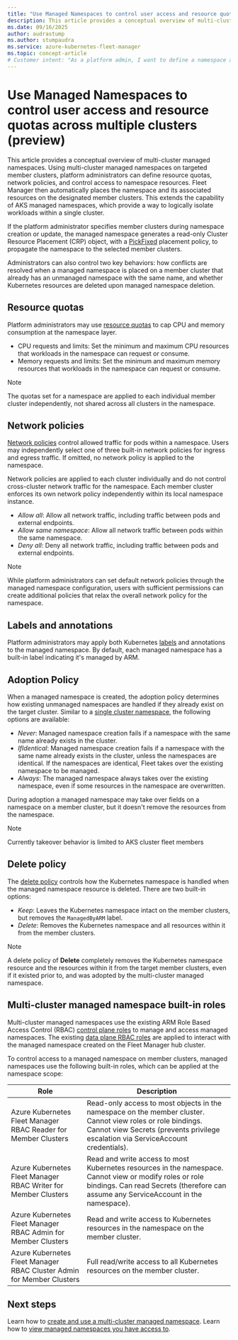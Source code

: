 ```yaml
---
title: "Use Managed Namespaces to control user access and resource quotas across multiple clusters (preview)"
description: This article provides a conceptual overview of multi-cluster managed namespaces (preview) using Azure Kubernetes Service (AKS) Fleet Manager.
ms.date: 09/16/2025
author: audrastump
ms.author: stumpaudra
ms.service: azure-kubernetes-fleet-manager
ms.topic: concept-article
# Customer intent: "As a platform admin, I want to define a namespace and deploy it across selected fleet clusters so I can delegate application teams access to resources on any cluster where the namespace exists."
---
```

# Use Managed Namespaces to control user access and resource quotas across multiple clusters (preview)

This article provides a conceptual overview of multi-cluster managed namespaces. 
Using multi-cluster managed namespaces on targeted member clusters, platform administrators can define resource quotas, network policies, and control access to namespace resources. Fleet Manager then automatically places the namespace and its associated resources on the designated member clusters. This extends the capability of AKS managed namespaces, which provide a way to logically isolate workloads within a single cluster. 

If the platform administrator specifies member clusters during namespace creation or update, the managed namespace generates a read-only Cluster Resource Placement (CRP) object, with a [PickFixed](./concepts-resource-propagation.md#pickfixed-placement-type) placement policy, to propagate the namespace to the selected member clusters. 

Administrators can also control two key behaviors: how conflicts are resolved when a managed namespace is placed on a member cluster that already has an unmanaged namespace with the same name, and whether Kubernetes resources are deleted upon managed namespace deletion.

## Resource quotas

Platform administrators may use [resource quotas](../aks/concepts-managed-namespaces.md#resource-quotas) to cap CPU and memory consumption at the namespace layer.
* CPU requests and limits: Set the minimum and maximum CPU resources that workloads in the namespace can request or consume.
* Memory requests and limits: Set the minimum and maximum memory resources that workloads in the namespace can request or consume.

> [!NOTE]
> The quotas set for a namespace are applied to each individual member cluster independently, not shared across all clusters in the namespace.

## Network policies

[Network policies](../aks/use-network-policies.md) control allowed traffic for pods within a namespace. Users may independently select one of three built-in network policies for ingress and egress traffic. If omitted, no network policy is applied to the namespace.

Network policies are applied to each cluster individually and do not control cross-cluster network traffic for the namespace. Each member cluster enforces its own network policy independently within its local namespace instance.

* *Allow all*: Allow all network traffic, including traffic between pods and external endpoints.
* *Allow same namespace*: Allow all network traffic between pods within the same namespace.
* *Deny all*: Deny all network traffic, including traffic between pods and external endpoints.

> [!NOTE]
> While platform administrators can set default network policies through the managed namespace configuration, users with sufficient permissions can create additional policies that relax the overall network policy for the namespace.

## Labels and annotations
Platform administrators may apply both Kubernetes [labels](https://kubernetes.io/docs/concepts/overview/working-with-objects/labels/) and annotations to the managed namespace. By default, each managed namespace has a built-in label indicating it's managed by ARM.

## Adoption Policy
When a managed namespace is created, the adoption policy determines how existing unmanaged namespaces are handled if they already exist on the target cluster. Similar to a [single cluster namespace](../aks/concepts-managed-namespaces.md#adoption-policy), the following options are available:

* *Never*: Managed namespace creation fails if a namespace with the same name already exists in the cluster.
* *IfIdentical*: Managed namespace creation fails if a namespace with the same name already exists in the cluster, unless the namespaces are identical. If the namespaces are identical, Fleet takes over the existing namespace to be managed.
* *Always*: The managed namespace always takes over the existing namespace, even if some resources in the namespace are overwritten.

During adoption a managed namespace may take over fields on a namespace on a member cluster, but it doesn't remove the resources from the namespace.

> [!NOTE] 
> Currently takeover behavior is limited to AKS cluster fleet members

## Delete policy
The [delete policy](../aks/concepts-managed-namespaces.md#delete-policy) controls how the Kubernetes namespace is handled when the managed namespace resource is deleted. There are two built-in options:

* *Keep*: Leaves the Kubernetes namespace intact on the member clusters, but removes the `ManagedByARM` label.
* *Delete*: Removes the Kubernetes namespace and all resources within it from the member clusters.

> [!NOTE]
> A delete policy of **Delete** completely removes the Kubernetes namespace resource and the resources within it from the target member clusters, even if it existed prior to, and was adopted by the multi-cluster managed namespace.

## Multi-cluster managed namespace built-in roles
Multi-cluster managed namespaces use the existing ARM Role Based Access Control (RBAC) [control plane roles](./concepts-rbac.md#control-plane) to manage and access managed namespaces. The existing [data plane RBAC roles](./concepts-rbac.md#data-plane) are applied to interact with the managed namespace created on the Fleet Manager hub cluster. 

To control access to a managed namespace on member clusters, managed namespaces use the following built-in roles, which can be applied at the namespace scope:

| Role | Description |
|------|-------------|
| Azure Kubernetes Fleet Manager RBAC Reader for Member Clusters | Read-only access to most objects in the namespace on the member cluster. Cannot view roles or role bindings. Cannot view Secrets (prevents privilege escalation via ServiceAccount credentials). |
| Azure Kubernetes Fleet Manager RBAC Writer for Member Clusters | Read and write access to most Kubernetes resources in the namespace. Cannot view or modify roles or role bindings. Can read Secrets (therefore can assume any ServiceAccount in the namespace). |
| Azure Kubernetes Fleet Manager RBAC Admin for Member Clusters | Read and write access to Kubernetes resources in the namespace on the member cluster. |
| Azure Kubernetes Fleet Manager RBAC Cluster Admin for Member Clusters | Full read/write access to all Kubernetes resources on the member cluster. |

## Next steps
Learn how to [create and use a multi-cluster managed namespace](./howto-managed-namespaces.md).
Learn how to [view managed namespaces you have access to](./howto-managed-namespaces-access.md).
